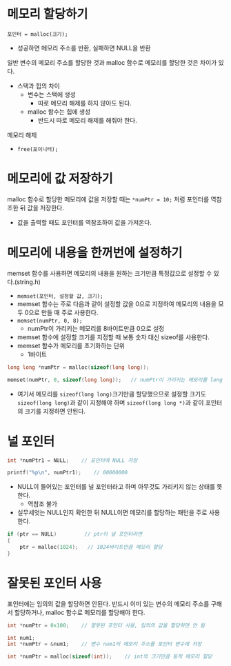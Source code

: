 # 메모리 할당하기

`포인터 = malloc(크기);`
- 성공하면 메모리 주소를 반환, 실패하면 NULL을 반환

일반 변수의 메모리 주소를 할당한 것과 malloc 함수로 메모리를 할당한 것은 차이가 있다.
- 스택과 힙의 차이
  - 변수는 스택에 생성
    - 따로 메모리 해제를 하지 않아도 된다.
  - malloc 함수는 힙에 생성
    - 반드시 따로 메모리 해제를 해줘야 한다.

메모리 해제
- `free(포이니터);`


# 메모리에 값 저장하기

malloc 함수로 할당한 메모리에 값을 저장할 때는 `*numPtr = 10;` 처럼 포인터를 역참조한 뒤 값을 저장한다.
- 값을 출력할 때도 포인터를 역참조하여 값을 가져온다.


# 메모리에 내용을 한꺼번에 설정하기

memset 함수를 사용하면 메모리의 내용을 원하는 크기만큼 특정값으로 설정할 수 있다.(string.h)
- `memset(포인터, 설정할 값, 크기);`
- memset 함수는 주로 다음과 같이 설정할 값을 0으로 지정하여 메모리의 내용을 모두 0으로 만들 때 주로 사용한다.
- `memset(numPtr, 0, 8);`
  - numPtr이 가리키는 메모리를 8바이트만큼 0으로 설정
- memset 함수에 설정할 크기를 지정할 때 보통 숫자 대신 sizeof를 사용한다.
- memset 함수가 메모리를 초기화하는 단위
  - 1바이트

```c
long long *numPtr = malloc(sizeof(long long));

memset(numPtr, 0, sizeof(long long));   // numPtr이 가리키는 메모리를 long long 크기만큼 0으로 설정
```
- 여기서 메모리를 `sizeof(long long)`크기만큼 할당했으므로 설정할 크기도 `sizeof(long long)`과 같이 지정해야 하며 `sizeof(long long *)`과 같이 포인터의 크기를 지정하면 안된다.


# 널 포인터

```c
int *numPtr1 = NULL;    // 포인터에 NULL 저장

printf("%p\n", numPtr1);    // 00000000
```
- NULL이 들어있는 포인터를 널 포인터라고 하며 아무것도 가리키지 않는 상태를 뜻한다.
  - 역참조 불가
- 실무세엇는 NULL인지 확인한 뒤 NULL이면 메모리를 할당하는 패턴을 주로 사용한다.

```c
if (ptr == NULL)         // ptr이 널 포인터라면
{
    ptr = malloc(1024);   // 1024바이트만큼 메모리 할당
}
```

# 잘못된 포인터 사용
포인터에는 임의의 값을 할당하면 안된다. 반드시 이미 있는 변수의 메모리 주소를 구해서 할당하거나, malloc 함수로 메모리를 할당해야 한다.

```c
int *numPtr = 0x100;    // 잘못된 포인터 사용, 임의의 값을 할당하면 안 됨

int num1;
int *numPtr = &num1;    // 변수 num1의 메모리 주소를 포인터 변수에 저장

int *numPtr = malloc(sizeof(int));    // int의 크기만큼 동적 메모리 할당
```